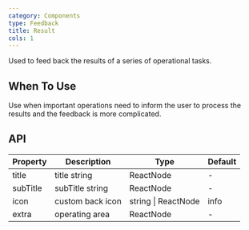 ```yaml
---
category: Components
type: Feedback
title: Result
cols: 1
---
```


Used to feed back the results of a series of operational tasks.

## When To Use

Use when important operations need to inform the user to process the results and the feedback is more complicated.

## API

| Property | Description | Type | Default |
| -------- | ----------- | ---- | ------- |
| title | title string | ReactNode | - |
| subTitle | subTitle string | ReactNode | - |
| icon | custom back icon  | string \| ReactNode | info |
| extra | operating area | ReactNode | - |
